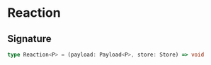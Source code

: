 # Reaction

## Signature

```typescript
type Reaction<P> = (payload: Payload<P>, store: Store) => void
```
